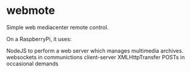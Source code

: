 webmote
=======

Simple web mediacenter remote control.

On a RaspberryPi, it uses:

NodeJS to perform a web server which manages multimedia archives.
websockets in communictions client-server
XMLHttpTransfer POSTs in occasional demands
